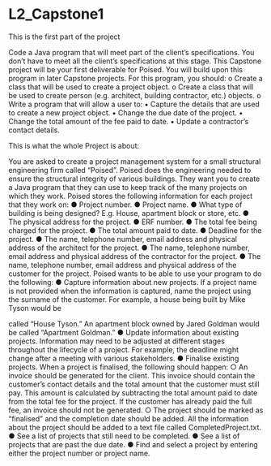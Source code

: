 # L2_Capstone1

This is the first part of the project

Code a Java program that will meet part of the client’s specifications. You don’t have to meet all the client’s specifications at this stage. This Capstone project will be your first deliverable for Poised. You will build upon this program in later Capstone projects. For this program, you should:
o Create a class that will be used to create a project object.
o Create a class that will be used to create person (e.g. architect, building contractor, etc.) objects.
o Write a program that will allow a user to:
▪ Capture the details that are used to create a new project object.
▪ Change the due date of the project.
▪ Change the total amount of the fee paid to date.
▪ Update a contractor’s contact details.


This is what the whole Project is about:

You are asked to create a project management system for a small structural engineering firm called “Poised”. Poised does the engineering needed to ensure the structural integrity of various buildings. They want you to create a Java program that they can use to keep track of the many projects on which they work.
Poised stores the following information for each project that they work on:
● Project number.
● Project name.
● What type of building is being designed? E.g. House, apartment block or
store, etc.
● The physical address for the project.
● ERF number.
● The total fee being charged for the project.
● The total amount paid to date.
● Deadline for the project.
● The name, telephone number, email address and physical address of the
architect for the project.
● The name, telephone number, email address and physical address of the
contractor for the project.
● The name, telephone number, email address and physical address of the
customer for the project.
Poised wants to be able to use your program to do the following:
● Capture information about new projects. If a project name is not provided when the information is captured, name the project using the surname of the customer. For example, a house being built by Mike Tyson would be
  
called “House Tyson.” An apartment block owned by Jared Goldman would
be called “Apartment Goldman.”
● Update information about existing projects. Information may need to be
adjusted at different stages throughout the lifecycle of a project. For example, the deadline might change after a meeting with various stakeholders.
● Finalise existing projects. When a project is finalised, the following should happen:
○ An invoice should be generated for the client. This invoice should contain the customer’s contact details and the total amount that the customer must still pay. This amount is calculated by subtracting the total amount paid to date from the total fee for the project. If the customer has already paid the full fee, an invoice should not be generated.
○ The project should be marked as “finalised” and the completion date should be added. All the information about the project should be added to a text file called CompletedProject.txt.
● See a list of projects that still need to be completed.
● See a list of projects that are past the due date.
● Find and select a project by entering either the project number or project
name.
